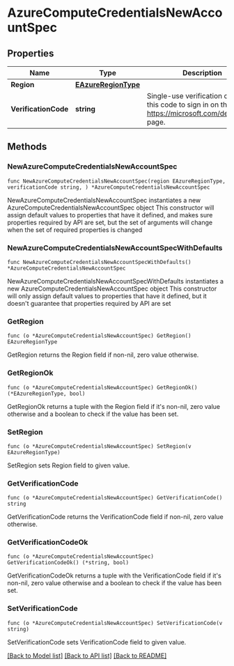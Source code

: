 # AzureComputeCredentialsNewAccountSpec

## Properties

Name | Type | Description | Notes
------------ | ------------- | ------------- | -------------
**Region** | [**EAzureRegionType**](EAzureRegionType.md) |  | 
**VerificationCode** | **string** | Single-use verification code. Use this code to sign in on the https://microsoft.com/devicelogin page. | 

## Methods

### NewAzureComputeCredentialsNewAccountSpec

`func NewAzureComputeCredentialsNewAccountSpec(region EAzureRegionType, verificationCode string, ) *AzureComputeCredentialsNewAccountSpec`

NewAzureComputeCredentialsNewAccountSpec instantiates a new AzureComputeCredentialsNewAccountSpec object
This constructor will assign default values to properties that have it defined,
and makes sure properties required by API are set, but the set of arguments
will change when the set of required properties is changed

### NewAzureComputeCredentialsNewAccountSpecWithDefaults

`func NewAzureComputeCredentialsNewAccountSpecWithDefaults() *AzureComputeCredentialsNewAccountSpec`

NewAzureComputeCredentialsNewAccountSpecWithDefaults instantiates a new AzureComputeCredentialsNewAccountSpec object
This constructor will only assign default values to properties that have it defined,
but it doesn't guarantee that properties required by API are set

### GetRegion

`func (o *AzureComputeCredentialsNewAccountSpec) GetRegion() EAzureRegionType`

GetRegion returns the Region field if non-nil, zero value otherwise.

### GetRegionOk

`func (o *AzureComputeCredentialsNewAccountSpec) GetRegionOk() (*EAzureRegionType, bool)`

GetRegionOk returns a tuple with the Region field if it's non-nil, zero value otherwise
and a boolean to check if the value has been set.

### SetRegion

`func (o *AzureComputeCredentialsNewAccountSpec) SetRegion(v EAzureRegionType)`

SetRegion sets Region field to given value.


### GetVerificationCode

`func (o *AzureComputeCredentialsNewAccountSpec) GetVerificationCode() string`

GetVerificationCode returns the VerificationCode field if non-nil, zero value otherwise.

### GetVerificationCodeOk

`func (o *AzureComputeCredentialsNewAccountSpec) GetVerificationCodeOk() (*string, bool)`

GetVerificationCodeOk returns a tuple with the VerificationCode field if it's non-nil, zero value otherwise
and a boolean to check if the value has been set.

### SetVerificationCode

`func (o *AzureComputeCredentialsNewAccountSpec) SetVerificationCode(v string)`

SetVerificationCode sets VerificationCode field to given value.



[[Back to Model list]](../README.md#documentation-for-models) [[Back to API list]](../README.md#documentation-for-api-endpoints) [[Back to README]](../README.md)


